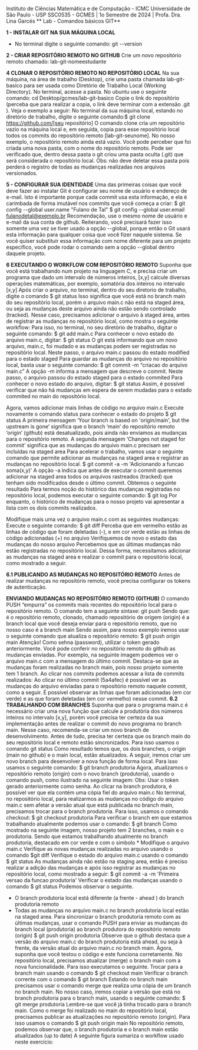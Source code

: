 Instituto de Ciências Matemática e de Computação - ICMC
Universidade de São Paulo - USP
SSC0535 - GCMES | 1o Semestre de 2024 | Profa. Dra. Lina Garcés
** Lab - Comandos básicos GIT**


**1 - INSTALAR GIT NA SUA MÁQUINA LOCAL**
- No terminal digite o seguinte comando:
      git --version

**2 - CRIAR REPOSITÓRIO REMOTO NO GITHUB**
Crie um novo repositório remoto chamado: lab-git-nomeestudante

**4 CLONAR O REPOSITÓRIO REMOTO NO REPOSITÓRIO LOCAL**
Na sua máquina, na área de trabalho (Desktop), crie uma pasta chamada lab-git-basico
para ser usada como Diretório de Trabalho Local (Working Directory).
No terminal, acesse a pasta. No ubuntu use o seguinte comando:
cd Desktop/gcmes/lab-git-basico
Copie o link do repositório (perceba que para realizar a copia, o link deve terminar com a
extensão .git ). Veja o exemplo a seguir:
No terminal da sua máquina local, estando no diretório de trabalho, digite o seguinte
comando:$ git clone https://github.com/[seu repositório]
O comando clone cria um repositório vazio na máquina local e, em seguida, copia para
esse repositório local todos os commits do repositório remoto [lab-git-seunome]. No nosso
exemplo, o repositório remoto ainda está vazio.
Você pode perceber que foi criada uma nova pasta, com o nome do repositório remoto.
Pode ser verificado que, dentro dessa pasta o git criou uma pasta oculta (.git) que será
considerada o repositório local.
Obs: não deve deletar essa pasta pois perderá o registro de todas as mudanças realizadas
nos arquivos versionados.

**5 - CONFIGURAR SUA IDENTIDADE**
Uma das primeiras coisas que você deve fazer ao instalar Git é configurar seu nome de
usuário e endereço de e-mail. Isto é importante porque cada commit usa esta informação, e
ela é carimbada de forma imutável nos commits que você começa a criar:
$ git config --global user.name "Fulano de Tal"
$ git config --global user.email fulanodetal@exemplo.br
Recomendação, use o mesmo nome de usuário e e-mail da sua conta de github.
Reiterando, você precisará fazer isso somente uma vez se tiver usado a opção --global,
porque então o Git usará esta informação para qualquer coisa que você fizer naquele
sistema. Se você quiser substituir essa informação com nome diferente para um projeto
específico, você pode rodar o comando sem a opção --global dentro daquele projeto.

**6 EXECUTANDO O WORKFLOW COM REPOSITÓRIO REMOTO**
Suponha que você está trabalhando num projeto na linguagem C, e precisa criar um
programa que dado um intervalo de números inteiros, [x,y] calcule diversas operações
matemáticas, por exemplo, somatória dos inteiros no intervalo [x,y]
Após criar o arquivo, no terminal, dentro do seu diretorio de trabalho, digite o comando
$ git status
Isso significa que você está no branch main do seu repositório local, porém o arquivo main.c
não está na staged área, ou seja as mudanças deste arquivo ainda não estão sendo
controlado (tracked).
Nesse caso, precisamos adicionar o arquivo à staged área, antes de registrar as mudanças
no repositório local, como mostra o seguinte workflow:
Para isso, no terminal, no seu diretório de trabalho, digitar o seguinte comando:
$ git add main.c
Para conhecer o novo estado do arquivo main.c, digitar:
$ git status
O git está informando que um novo arquivo, main.c, foi mudado e as mudanças podem ser
registradas no repositório local.
Neste passo, o arquivo main.c passou do estado modified para o estado staged
Para guardar as mudanças do arquivo no repositório local, basta usar o seguinte comando:
$ git commit -m “criacao do arquivo main.c”
A opção -m informa a mensagem que descreve o commit.
Neste passo, o arquivo passou do estado staged para o estado commited
Para conhecer o novo estado do arquivo, digitar:
$ git status
Assim, é possível verificar que não há mudanças em espera de serem mudadas para o
estado commited no main do repositório local.

Agora, vamos adicionar mais linhas de código no arquivo main.c
Execute novamente o comando status para conhecer o estado do projeto
$ git status
A primeira mensagem ‘Your branch is based on 'origin/main', but the upstream
is gone’ significa que o branch ‘main’ do repositório remoto ‘origin’ (github) está
desatualizado, pois ainda não enviamos as mudanças para o repositório remoto.
A segunda mensagem ‘Changes not staged for commit’ significa que as mudanças do
arquivo main.c precisam ser incluídas na staged area
Para acelerar o trabalho, vamos usar o seguinte comando que permite adicionar as
mudanças na staged area e registrar as mudanças no repositório local.
$ git commit -a -m 'Adicionando a funcao soma(x,y)'
A opção -a indica que antes de executar o commit queremos adicionar na staged area
todos os arquivos rastreados (tracked) que tenham sido modificados desde o último commit.
Obtemos o seguinte resultado
Para termos noção do histórico das mudanças registradas no repositório local, podemos
executar o seguinte comando:
$ git log
Por enquanto, o histórico de mudanças para o nosso projeto vai apresentar a lista com os
dois commits realizados.

Modifique mais uma vez o arquivo main.c com as seguintes mudanças:
Execute o seguinte comando:
$ git diff
Perceba que em vermelho estão as linhas de código que foram deletadas (-), e em cor
verde estão as linhas de código adicionadas (+) no arquivo
Verifiquemos de novo o estado das mudanças do nosso arquivo
Percebemos que as últimas mudanças não estão registradas no repositório local. Dessa
forma, necessitamos adicionar as mudanças na staged area e realizar o commit para o
repositório local, como mostrado a seguir.

**6.1 PUBLICANDO AS MUDANÇAS NO REPOSITÓRIO REMOTO**
Antes de realizar mudanças no repositório remoto, você precisa configurar os tokens de
autenticação. 

**ENVIANDO MUDANÇAS NO REPOSITÓRIO REMOTO (GITHUB)**
O comando PUSH “empurra” os commits mais recentes do repositório local para o
repositório remoto.
O comando tem a seguinte sintaxe: git push <remote> <branch>
Sendo que:
<remote> é o repositório remoto, clonado, chamado repositório de origem (origin)
<branch> é a branch local que você deseja enviar para o repositório remoto, que no
nosso caso é a branch main
Sendo assim, para nosso exemplo iremos usar o seguinte comando que atualiza o
repositório remoto:
$ git push origin main
Atenção! Como sehna (password), utilizar o token gerado anteriormente.
Você pode conferir no repositório remoto do github as mudanças enviadas. Por exemplo, na
seguinte imagem podemos ver o arquivo main.c com a mensagem do último commit.
Destaca-se que as mudanças foram realizadas no branch main, pois nosso projeto somente
tem 1 branch.
Ao clicar nos commits podemos acessar a lista de commits realizados:
Ao clicar no último commit (5a4afec) é possível ver as mudanças do arquivo enviadas para
o repositório remoto naquele commit, como a seguir.
É possível observar as linhas que foram adicionadas (em cor verde) e as que foram
deletadas (em cor vermelho) nesse commit.
**6.2 TRABALHANDO COM BRANCHES**
Suponha que para o programa main.c é necessário criar uma nova função que calcule a
produtória dos números inteiros no intervalo [x,y], porém você precisa ter certeza da sua
implementação antes de realizar o commit do novo programa no branch main.
Nesse caso, recomenda-se criar um novo branch de desenvolvimento.
Antes de tudo, precisa ter certeza que os branch main do seu repositório local e remoto
estão sincronizados. Para isso usamos o comando git status
Como resultado temos que, os dois branches, o origin (main no github) e o main local,
estão atualizados.
A seguir, iremos criar um novo branch para desenvolver a nova função de forma local. Para
isso usamos o seguinte comando:
$ git branch produtoria
Agora, atualizamos o repositório remoto (origin) com o novo branch (produtoria), usando o
comando push, como ilustrado na seguinte imagem:
Obs: Usar o token gerado anteriormente como senha.
Ao clicar na branch produtora, é possível ver que ela contém uma cópia fiel do arquivo
main.c
No terminal, no repositório local, para realizarmos as mudanças no código do arquivo
main.c sem afetar a versão atual que está publicada no branch main, precisamos trocar
para o branch produtoria. Para isso, usamos o comando checkout:
$ git checkout produtoria
Para verificar o branch em que estamos trabalhando atualmente podemos usar o comando:
$ git branch
Como mostrado na seguinte imagem, nosso projeto tem 2 branches, o main e o produtoria.
Sendo que estamos trabalhando atualmente no branch produtoria, destacado em cor verde
e com o simbolo *
Modifique o arquivo main.c 
Verifique as novas mudanças realizadas no arquivo usando o comando $git diff
Verifique o estado do arquivo main.c usando o comando $ git status
As mudanças ainda não estão na staging area, então é preciso realizar a adição das
mudanças e após isso registrar as mudanças no repositório local, como mostrado a seguir:
$ git commit -a -m 'Primeira versao da funcao produtoria'
Verificar o estado das mudanças usando o comando $ git status
Podemos observar o seguinte.
- O branch produtoria local está diferente (a frente - ahead ) do branch produtoria
remoto
- Todas as mudanças no arquivo main.c no branch produtoria local estão na staged
area.
Para sincronizar o branch produtoria remoto com as últimas mudanças, usar o comando
PUSH para enviar as mudanças do branch local (produtoria) ao branch produtora do
repositório remoto (origin)
$ git push origin produtoria
Observe que o github destaca que a versão do arquivo main.c do branch produtoria está
ahead, ou seja à frente, da versão atual do arquivo main.c no branch main.
Agora, suponha que você testou o código e este funciona corretamente. No repositório
local, precisamos atualizar (merge) o branch main com a nova funcionalidade. Para isso
executamos o seguinte.
Trocar para a branch main usando o comando $ git checkout main
Verificar o branch corrente com o comando $ git branch
Estando no branch main precisamos usar o comando merge que realiza uma cópia de um
branch no branch main.
No nosso caso, iremos copiar a versão que está no branch produtoria para o branch main,
usando o seguinte comando:
$ git merge produtoria
Lembre-se que você já tinha trocado para o branch main.
Como o merge foi realizado no main do repositório local, precisamos publicar as
atualizações no repositório remoto (origin). Para isso usamos o comando
$ git push origin main
No repositório remoto, podemos observar que, o branch produtoria e o branch main estão
atualizados (up to date)
A seguinte figura sumariza o workflow usado neste exercício:
